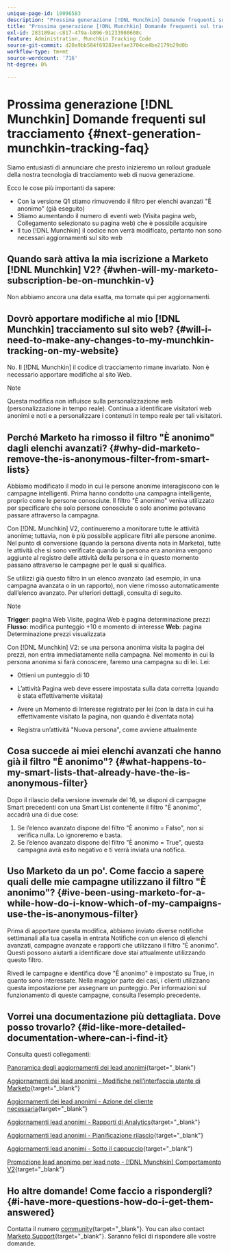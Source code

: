 ```yaml
---
unique-page-id: 10096583
description: "Prossima generazione [!DNL Munchkin] Domande frequenti sul tracciamento - Documentazione di Marketo - Documentazione del prodotto"
title: "Prossima generazione [!DNL Munchkin] Domande frequenti sul tracciamento"
exl-id: 283189ac-c817-479a-b896-91233980608c
feature: Administration, Munchkin Tracking Code
source-git-commit: d20a9bb584f69282eefae3704ce4be2179b29d0b
workflow-type: tm+mt
source-wordcount: '716'
ht-degree: 0%

---
```


# Prossima generazione [!DNL Munchkin] Domande frequenti sul tracciamento {#next-generation-munchkin-tracking-faq}

Siamo entusiasti di annunciare che presto inizieremo un rollout graduale della nostra tecnologia di tracciamento web di nuova generazione.

Ecco le cose più importanti da sapere:

* Con la versione Q1 stiamo rimuovendo il filtro per elenchi avanzati &quot;È anonimo&quot; (già eseguito)
* Stiamo aumentando il numero di eventi web (Visita pagina web, Collegamento selezionato su pagina web) che è possibile acquisire
* Il tuo [!DNL Munchkin] il codice non verrà modificato, pertanto non sono necessari aggiornamenti sul sito web

## Quando sarà attiva la mia iscrizione a Marketo [!DNL Munchkin] V2? {#when-will-my-marketo-subscription-be-on-munchkin-v}

Non abbiamo ancora una data esatta, ma tornate qui per aggiornamenti.

## Dovrò apportare modifiche al mio [!DNL Munchkin] tracciamento sul sito web? {#will-i-need-to-make-any-changes-to-my-munchkin-tracking-on-my-website}

No. Il [!DNL Munchkin] il codice di tracciamento rimane invariato. Non è necessario apportare modifiche al sito Web.

>[!NOTE]
>
>Questa modifica non influisce sulla personalizzazione web (personalizzazione in tempo reale). Continua a identificare visitatori web anonimi e noti e a personalizzare i contenuti in tempo reale per tali visitatori.

## Perché Marketo ha rimosso il filtro &quot;È anonimo&quot; dagli elenchi avanzati? {#why-did-marketo-remove-the-is-anonymous-filter-from-smart-lists}

Abbiamo modificato il modo in cui le persone anonime interagiscono con le campagne intelligenti. Prima hanno condotto una campagna intelligente, proprio come le persone conosciute. Il filtro &quot;È anonimo&quot; veniva utilizzato per specificare che solo persone conosciute o solo anonime potevano passare attraverso la campagna.

Con [!DNL Munchkin] V2, continueremo a monitorare tutte le attività anonime; tuttavia, non è più possibile applicare filtri alle persone anonime. Nel punto di conversione (quando la persona diventa nota in Marketo), tutte le attività che si sono verificate quando la persona era anonima vengono aggiunte al registro delle attività della persona e in questo momento passano attraverso le campagne per le quali si qualifica.

Se utilizzi già questo filtro in un elenco avanzato (ad esempio, in una campagna avanzata o in un rapporto), non viene rimosso automaticamente dall’elenco avanzato. Per ulteriori dettagli, consulta di seguito.

>[!NOTE]
>
>**Trigger**: pagina Web Visite, pagina Web è pagina determinazione prezzi\
>**Flusso**: modifica punteggio +10 e momento di interesse
>**Web**: pagina Determinazione prezzi visualizzata
>
>Con [!DNL Munchkin] V2: se una persona anonima visita la pagina dei prezzi, non entra immediatamente nella campagna. Nel momento in cui la persona anonima si farà conoscere, faremo una campagna su di lei. Lei:
>
>* Ottieni un punteggio di 10
>
>* L’attività Pagina web deve essere impostata sulla data corretta (quando è stata effettivamente visitata)
>
>* Avere un Momento di Interesse registrato per lei (con la data in cui ha effettivamente visitato la pagina, non quando è diventata nota)
>
>* Registra un’attività &quot;Nuova persona&quot;, come avviene attualmente

## Cosa succede ai miei elenchi avanzati che hanno già il filtro &quot;È anonimo&quot;? {#what-happens-to-my-smart-lists-that-already-have-the-is-anonymous-filter}

Dopo il rilascio della versione invernale del 16, se disponi di campagne Smart precedenti con una Smart List contenente il filtro &quot;È anonimo&quot;, accadrà una di due cose:

1. Se l’elenco avanzato dispone del filtro &quot;È anonimo = Falso&quot;, non si verifica nulla. Lo ignoreremo e basta.
1. Se l’elenco avanzato dispone del filtro &quot;È anonimo = True&quot;, questa campagna avrà esito negativo e ti verrà inviata una notifica.

## Uso Marketo da un po&#39;. Come faccio a sapere quali delle mie campagne utilizzano il filtro &quot;È anonimo&quot;? {#ive-been-using-marketo-for-a-while-how-do-i-know-which-of-my-campaigns-use-the-is-anonymous-filter}

Prima di apportare questa modifica, abbiamo inviato diverse notifiche settimanali alla tua casella in entrata Notifiche con un elenco di elenchi avanzati, campagne avanzate e rapporti che utilizzano il filtro &quot;È anonimo&quot;. Questi possono aiutarti a identificare dove stai attualmente utilizzando questo filtro.

Rivedi le campagne e identifica dove &quot;È anonimo&quot; è impostato su True, in quanto sono interessate. Nella maggior parte dei casi, i clienti utilizzano questa impostazione per assegnare un punteggio. Per informazioni sul funzionamento di queste campagne, consulta l’esempio precedente.

## Vorrei una documentazione più dettagliata. Dove posso trovarlo? {#id-like-more-detailed-documentation-where-can-i-find-it}

Consulta questi collegamenti:

[Panoramica degli aggiornamenti dei lead anonimi](https://nation.marketo.com/docs/DOC-2937){target="_blank"}

[Aggiornamenti dei lead anonimi - Modifiche nell’interfaccia utente di Marketo](https://nation.marketo.com/docs/DOC-2938){target="_blank"}

[Aggiornamenti dei lead anonimi - Azione del cliente necessaria](https://nation.marketo.com/docs/DOC-2939){target="_blank"}

[Aggiornamenti lead anonimi - Rapporti di Analytics](https://nation.marketo.com/docs/DOC-2940){target="_blank"}

[Aggiornamenti lead anonimi - Pianificazione rilascio](https://nation.marketo.com/docs/DOC-2961){target="_blank"}

[Aggiornamenti lead anonimi - Sotto il cappuccio](https://nation.marketo.com/docs/DOC-2962){target="_blank"}

[Promozione lead anonimo per lead noto - [!DNL Munchkin] Comportamento V2](https://nation.marketo.com/docs/DOC-2963){target="_blank"}

## Ho altre domande! Come faccio a rispondergli? {#i-have-more-questions-how-do-i-get-them-answered}

Contatta il numero [community](https://nation.marketo.com/){target="_blank"}. You can also contact [Marketo Support](https://nation.marketo.com/t5/Support/ct-p/Support){target="_blank"}. Saranno felici di rispondere alle vostre domande.
